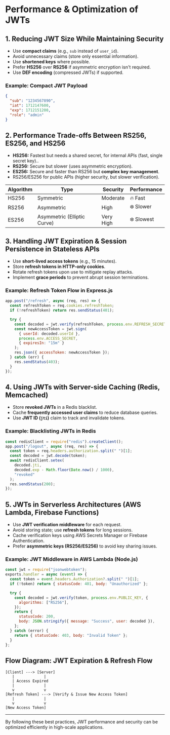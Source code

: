 # Performance & Optimization of JWTs

## 1. Reducing JWT Size While Maintaining Security

- Use **compact claims** (e.g., `sub` instead of `user_id`).
- Avoid unnecessary claims (store only essential information).
- Use **shortened keys** where possible.
- Prefer **HS256** over **RS256** if asymmetric encryption isn't required.
- Use **DEF encoding** (compressed JWTs) if supported.

### Example: Compact JWT Payload

```json
{
  "sub": "1234567890",
  "iat": 1712147600,
  "exp": 1712151200,
  "role": "admin"
}
```

## 2. Performance Trade-offs Between RS256, ES256, and HS256

- **HS256:** Fastest but needs a shared secret, for internal APIs (fast, single secret key)..
- **RS256:** Secure but slower (uses asymmetric encryption).
- **ES256:** Secure and faster than RS256 but **complex key management**.
- RS256/ES256 for public APIs (higher security, but slower verification).

| Algorithm | Type                        | Security  | Performance |
| --------- | --------------------------- | --------- | ----------- |
| HS256     | Symmetric                   | Moderate  | 🔥 Fast     |
| RS256     | Asymmetric                  | High      | ❄️ Slower   |
| ES256     | Asymmetric (Elliptic Curve) | Very High | ❄️ Slowest  |

## 3. Handling JWT Expiration & Session Persistence in Stateless APIs

- Use **short-lived access tokens** (e.g., 15 minutes).
- Store **refresh tokens in HTTP-only cookies**.
- Rotate refresh tokens upon use to mitigate replay attacks.
- Implement **grace periods** to prevent abrupt session terminations.

### Example: Refresh Token Flow in Express.js

```js
app.post("/refresh", async (req, res) => {
  const refreshToken = req.cookies.refreshToken;
  if (!refreshToken) return res.sendStatus(401);

  try {
    const decoded = jwt.verify(refreshToken, process.env.REFRESH_SECRET);
    const newAccessToken = jwt.sign(
      { userId: decoded.userId },
      process.env.ACCESS_SECRET,
      { expiresIn: "15m" }
    );
    res.json({ accessToken: newAccessToken });
  } catch (err) {
    res.sendStatus(403);
  }
});
```

## 4. Using JWTs with Server-side Caching (Redis, Memcached)

- Store **revoked JWTs** in a Redis blacklist.
- Cache **frequently accessed user claims** to reduce database queries.
- Use **JWT ID (`jti`)** claim to track and invalidate tokens.

### Example: Blacklisting JWTs in Redis

```js
const redisClient = require("redis").createClient();
app.post("/logout", async (req, res) => {
  const token = req.headers.authorization.split(" ")[1];
  const decoded = jwt.decode(token);
  await redisClient.setex(
    decoded.jti,
    decoded.exp - Math.floor(Date.now() / 1000),
    "revoked"
  );
  res.sendStatus(200);
});
```

## 5. JWTs in Serverless Architectures (AWS Lambda, Firebase Functions)

- Use **JWT verification middleware** for each request.
- Avoid storing state; use **refresh tokens** for long sessions.
- Cache verification keys using AWS Secrets Manager or Firebase Authentication.
- Prefer **asymmetric keys (RS256/ES256)** to avoid key sharing issues.

### Example: JWT Middleware in AWS Lambda (Node.js)

```js
const jwt = require("jsonwebtoken");
exports.handler = async (event) => {
  const token = event.headers.Authorization?.split(" ")[1];
  if (!token) return { statusCode: 401, body: "Unauthorized" };

  try {
    const decoded = jwt.verify(token, process.env.PUBLIC_KEY, {
      algorithms: ["RS256"],
    });
    return {
      statusCode: 200,
      body: JSON.stringify({ message: "Success", user: decoded }),
    };
  } catch (error) {
    return { statusCode: 403, body: "Invalid Token" };
  }
};
```

## Flow Diagram: JWT Expiration & Refresh Flow

```
[Client] ---> [Server]
   |             |
   | Access Expired
   |             |
   v             v
[Refresh Token] ---> [Verify & Issue New Access Token]
   |             |
   v             v
[New Access Token]
```

---

By following these best practices, JWT performance and security can be optimized efficiently in high-scale applications.
